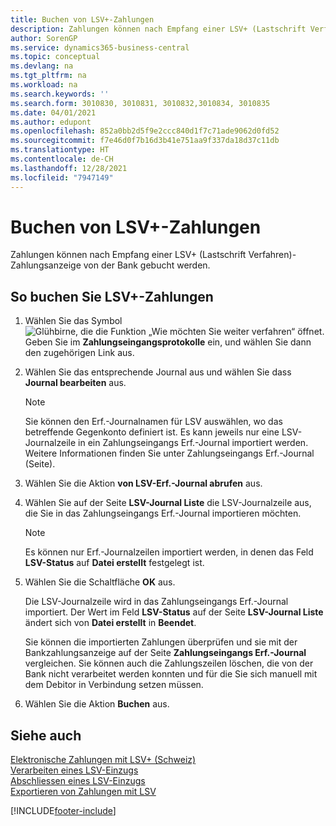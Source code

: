 ```yaml
---
title: Buchen von LSV+-Zahlungen
description: Zahlungen können nach Empfang einer LSV+ (Lastschrift Verfahren)-Zahlungsanzeige von der Bank gebucht werden.
author: SorenGP
ms.service: dynamics365-business-central
ms.topic: conceptual
ms.devlang: na
ms.tgt_pltfrm: na
ms.workload: na
ms.search.keywords: ''
ms.search.form: 3010830, 3010831, 3010832,3010834, 3010835
ms.date: 04/01/2021
ms.author: edupont
ms.openlocfilehash: 852a0bb2d5f9e2ccc840d1f7c71ade9062d0fd52
ms.sourcegitcommit: f7e46d0f7b16d3b41e751aa9f337da18d37c11db
ms.translationtype: HT
ms.contentlocale: de-CH
ms.lasthandoff: 12/28/2021
ms.locfileid: "7947149"
---
```

# <a name="post-lsv-payments"></a>Buchen von LSV+-Zahlungen
Zahlungen können nach Empfang einer LSV+ (Lastschrift Verfahren)-Zahlungsanzeige von der Bank gebucht werden.  

## <a name="to-post-lsv-payments"></a>So buchen Sie LSV+-Zahlungen  

1.  Wählen Sie das Symbol ![Glühbirne, die die Funktion „Wie möchten Sie weiter verfahren“ öffnet.](../../media/ui-search/search_small.png "Tell Me-Funktion") Geben Sie im **Zahlungseingangsprotokolle** ein, und wählen Sie dann den zugehörigen Link aus.  
2.  Wählen Sie das entsprechende Journal aus und wählen Sie dass **Journal bearbeiten** aus.  

    > [!NOTE]  
    >  Sie können den Erf.-Journalnamen für LSV auswählen, wo das betreffende Gegenkonto definiert ist. Es kann jeweils nur eine LSV-Journalzeile in ein Zahlungseingangs Erf.-Journal importiert werden. Weitere Informationen finden Sie unter Zahlungseingangs Erf.-Journal (Seite).  

3.  Wählen Sie die Aktion **von LSV-Erf.-Journal abrufen** aus.  
4.  Wählen Sie auf der Seite **LSV-Journal Liste** die LSV-Journalzeile aus, die Sie in das Zahlungseingangs Erf.-Journal importieren möchten.  

    > [!NOTE]  
    >  Es können nur Erf.-Journalzeilen importiert werden, in denen das Feld **LSV-Status** auf **Datei erstellt** festgelegt ist.  

5.  Wählen Sie die Schaltfläche **OK** aus.  

    Die LSV-Journalzeile wird in das Zahlungseingangs Erf.-Journal importiert. Der Wert im Feld **LSV-Status** auf der Seite **LSV-Journal Liste** ändert sich von **Datei erstellt** in **Beendet**.  

    Sie können die importierten Zahlungen überprüfen und sie mit der Bankzahlungsanzeige auf der Seite **Zahlungseingangs Erf.-Journal** vergleichen. Sie können auch die Zahlungszeilen löschen, die von der Bank nicht verarbeitet werden konnten und für die Sie sich manuell mit dem Debitor in Verbindung setzen müssen.  

6.  Wählen Sie die Aktion **Buchen** aus.  

## <a name="see-also"></a>Siehe auch  
 [Elektronische Zahlungen mit LSV+ (Schweiz)](swiss-electronic-payments-using-lsv-.md)   
 [Verarbeiten eines LSV-Einzugs](how-to-process-an-lsv-collection.md)   
 [Abschliessen eines LSV-Einzugs](how-to-close-an-lsv-collection.md)   
 [Exportieren von Zahlungen mit LSV](how-to-export-payments-using-lsv.md) 


[!INCLUDE[footer-include](../../includes/footer-banner.md)]